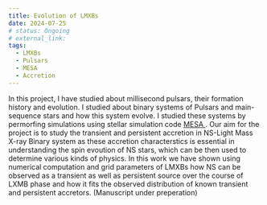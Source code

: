 ```yaml
---
title: Evolution of LMXBs
date: 2024-07-25
# status: Ongoing
# external_link:
tags:
  - LMXBs
  - Pulsars
  - MESA
  - Accretion
---
```


<!--more-->

In this project, I have studied about millisecond pulsars, their formation history and evolution. I studied about binary systems of Pulsars and main-sequence stars and how this system evolve. I studied these systems by permorfing simulations using stellar simulation code
<a href = "https://docs.mesastar.org/en/release-r24.03.1/" > MESA </a>.
Our aim for the project is to study the transient and persistent accretion in NS-Light Mass X-ray Binary system as these accretion characterstics is essential in understanding the spin evoution of NS stars, which can be then used to determine various kinds of physics. In this work we have shown using numerical computation and grid parameters of LMXBs how NS can be observed as a transient as well as persistent source over the course of LXMB phase and how it fits the observed distribution of known transient and persistent accretors.  (Manuscript under preperation)